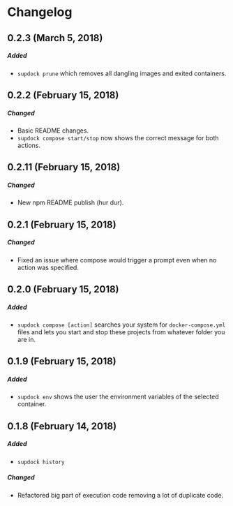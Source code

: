 # Changelog
## 0.2.3 (March 5, 2018)
##### Added
- `supdock prune` which removes all dangling images and exited containers.

## 0.2.2 (February 15, 2018)
##### Changed
- Basic README changes.
- `supdock compose start/stop` now shows the correct message for both actions.

## 0.2.11 (February 15, 2018)
##### Changed
- New npm README publish (hur dur).

## 0.2.1 (February 15, 2018)
##### Changed
- Fixed an issue where compose would trigger a prompt even when no action was specified.

## 0.2.0 (February 15, 2018)
##### Added
- `supdock compose [action]` searches your system for `docker-compose.yml` files and lets you start and stop these projects from whatever folder you are in.

## 0.1.9 (February 15, 2018)
##### Added
- `supdock env` shows the user the environment variables of the selected container.

## 0.1.8 (February 14, 2018)
##### Added
- `supdock history`

##### Changed
- Refactored big part of execution code removing a lot of duplicate code.
